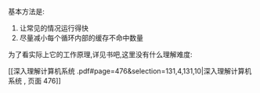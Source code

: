 
基本方法是:

1. 让常见的情况运行得快
2. 尽量减小每个循环内部的缓存不命中数量

为了看实际上它的工作原理,详见书吧,这里没有什么理解难度:

[[深入理解计算机系统 .pdf#page=476&selection=131,4,131,10|深入理解计算机系统 , 页面 476]]


